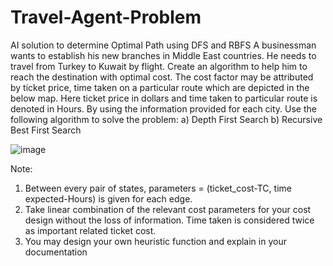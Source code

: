 # Travel-Agent-Problem
AI solution to determine Optimal Path using DFS and RBFS
A businessman wants to establish his new branches in Middle East countries. He needs to travel from Turkey to Kuwait by flight. Create an algorithm to help him to reach the destination with optimal cost. The cost factor may be attributed by ticket price, time taken on a particular route which are depicted in the below map. Here ticket price in dollars and time taken to particular route is denoted in Hours. By using the information provided for each city. Use the following algorithm to solve the problem:
a) Depth First Search
b) Recursive Best First Search

![image](https://user-images.githubusercontent.com/29068709/180639585-612f9b61-a1ad-486d-ab4d-8fad44a77609.png)

Note:
1. Between every pair of states, parameters = (ticket_cost-TC, time expected-Hours) is
given for each edge.
2. Take linear combination of the relevant cost parameters for your cost design without the loss
of information. Time taken is considered twice as important related ticket cost.
3. You may design your own heuristic function and explain in your documentation
